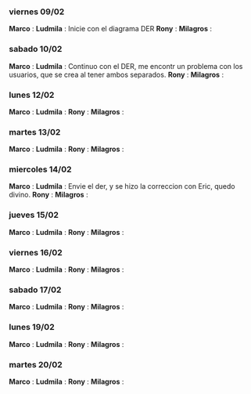 ### viernes 09/02

**Marco** :
**Ludmila** : Inicie con el diagrama DER
**Rony** : 
**Milagros** : 

### sabado 10/02

**Marco** :
**Ludmila** : Continuo con el DER, me encontr un problema con los usuarios, que se crea al tener ambos separados.
**Rony** : 
**Milagros** : 

### lunes 12/02

**Marco** :
**Ludmila** : 
**Rony** : 
**Milagros** : 

### martes 13/02

**Marco** :
**Ludmila** :
**Rony** : 
**Milagros** : 

### miercoles 14/02

**Marco** :
**Ludmila** : Envie el der, y se hizo la correccion con Eric, quedo divino.
**Rony** : 
**Milagros** : 

### jueves 15/02

**Marco** :
**Ludmila** :
**Rony** : 
**Milagros** : 

### viernes 16/02

**Marco** :
**Ludmila** :
**Rony** : 
**Milagros** : 

### sabado 17/02

**Marco** :
**Ludmila** :
**Rony** : 
**Milagros** : 

### lunes 19/02

**Marco** :
**Ludmila** :
**Rony** : 
**Milagros** : 

### martes 20/02

**Marco** :
**Ludmila** :
**Rony** : 
**Milagros** : 